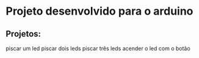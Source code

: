 # Projeto desenvolvido para o arduino

## Projetos:


piscar um led
piscar dois leds
piscar três leds
acender o led com o botão
